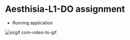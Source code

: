 # Aesthisia-L1-DO assignment

* Running application
  
![ezgif com-video-to-gif](https://github.com/sourav3227/Aesthisia-L1-DO/assets/73681422/64baa337-a42a-41ae-b0c0-35fa95887333)
